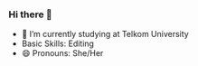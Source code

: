 ### Hi there 👋


- 🌱 I’m currently studying at Telkom University
- Basic Skills: Editing
- 😄 Pronouns: She/Her
